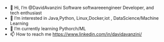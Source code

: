 - 👋 Hi, I’m @DavidAvanzini Software softwareeengineer Developer, and tech enthusiast
- 👀 I’m interested in Java,Python, Linux,Docker,iot , DataScience/Machine Learning
- 🌱 I’m currently learning Pythorch/ML
- 📫 How to reach me https://www.linkedin.com/in/davidavanzini/

<!---
DavidAvanzini/DavidAvanzini is a ✨ special ✨ repository because its `README.md` (this file) appears on your GitHub profile.
You can click the Preview link to take a look at your changes.
--->
